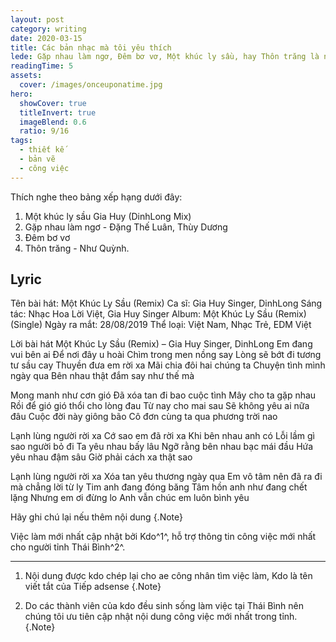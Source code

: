 ```yaml
---
layout: post
category: writing
date: 2020-03-15
title: Các bản nhạc mà tôi yêu thích
lede: Gặp nhau làm ngơ, Đêm bơ vơ, Một khúc ly sầu, hay Thôn trăng là những bản nhạc hiện tại rất yêu thích nghe đi nghe lại.
readingTime: 5
assets:
  cover: /images/onceuponatime.jpg
hero:
  showCover: true
  titleInvert: true
  imageBlend: 0.6
  ratio: 9/16
tags:
  - thiết kế
  - bản vẽ
  - công việc
---
```


Thích nghe theo bảng xếp hạng dưới đây:
1. Một khúc ly sầu Gia Huy (DinhLong Mix)
2. Gặp nhau làm ngơ - Đặng Thế Luân, Thùy Dương
2. Đêm bơ vơ
3. Thôn trăng - Như Quỳnh.

## Lyric

Tên bài hát: Một Khúc Ly Sầu (Remix)
Ca sĩ: Gia Huy Singer, DinhLong
Sáng tác: Nhạc Hoa Lời Việt, Gia Huy Singer
Album: Một Khúc Ly Sầu (Remix) (Single)
Ngày ra mắt: 28/08/2019
Thể loại: Việt Nam, Nhạc Trẻ, EDM Việt

 

Lời bài hát Một Khúc Ly Sầu (Remix) – Gia Huy Singer, DinhLong
Em đang vui bên ai
Để nơi đây u hoài
Chìm trong men nồng say
Lòng sẽ bớt đi tương tư sầu cay
Thuyền đưa em rời xa
Mãi chia đôi hai chúng ta
Chuyện tình mình ngày qua
Bên nhau thật đắm say như thế mà

Mong manh như cơn gió
Đã xóa tan đi bao cuộc tình
Mây cho ta gặp nhau
Rồi để gió gió thổi cho lòng đau
Từ nay cho mai sau
Sẽ không yêu ai nữa đâu
Cuộc đời này giông bão
Cô đơn cùng ta qua phương trời nao

Lạnh lùng người rời xa
Cớ sao em đã rời xa
Khi bên nhau anh có
Lỗi lầm gì sao người bỏ đi
Ta yêu nhau bấy lâu
Ngỡ rằng bên nhau bạc mái đầu
Hứa yêu nhau đậm sâu
Giờ phải cách xa thật sao

Lạnh lùng người rời xa
Xóa tan yêu thương ngày qua
Em vô tâm nên đã ra đi mà chẳng lời từ ly
Tim anh đang đóng băng
Tâm hồn anh như đang chết lặng
Nhưng em ơi đừng lo
Anh vẫn chúc em luôn bình yêu


<Media ratio="844/1500" image="/images/onceuponatime.jpg"/>

Hãy ghi chú lại nếu thêm nội dung {.Note}

Việc làm mới nhất cập nhật bởi Kdo^1^, hỗ trợ thông tin công việc mới nhất cho người tỉnh Thái Bình^2^.

---

1. Nội dung được kdo chép lại cho ae công nhân tìm việc làm, Kdo là tên viết tắt của Tiếp adsense {.Note}

2. Do các thành viên của kdo đều sinh sống làm việc tại Thái Bình nên chúng tôi ưu tiên cập nhật nội dung công việc mới nhất trong tỉnh. {.Note}

<script>
import Media from "../../src/components/Media";

export default {
  components: { Media }
}
</script>
